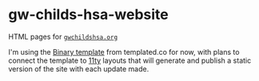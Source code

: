 # gw-childs-hsa-website

HTML pages for [`gwchildshsa.org`](https://gwchildshsa.org)

I'm using the [Binary template](https://templated.co/binary/) from templated.co for now, with plans to connect the template to [11ty](https://www.11ty.dev/docs/) layouts that will generate and publish a static version of the site with each update made.

